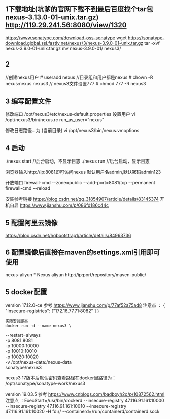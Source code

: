 ## 1下载地址(坑爹的官网下载不到最后百度找个tar包nexus-3.13.0-01-unix.tar.gz)   http://119.29.241.56:8080/view/1320
https://www.sonatype.com/download-oss-sonatype
wget https://sonatype-download.global.ssl.fastly.net/nexus/3/nexus-3.9.0-01-unix.tar.gz
tar -xvf nexus-3.9.0-01-unix.tar.gz
mv nexus-3.9.0-01/ nexus3/
## 2 
//创建nexus用户  # useradd nexus
//目录组和用户都是nexus  # chown -R nexus:nexus nexus3
// nexus3文件设置777  # chmod 777 -R nexus3

## 3 编写配置文件
修改端口
/opt/nexus3/etc/nexus-default.properties
设置用户
vi /opt/nexus3/bin/nexus.rc 
run_as_user="nexus"

修改日志路径.. 为.(当前目录)
vi /opt/nexus3/bin/nexus.vmoptions

## 4 启动
./nexus start //后台启动，不显示日志
./nexus run  //后台启动，显示日志
  
 浏览器输入http://ip:8081即可访问nexus
默认用户名admin,默认密码admin123

开放端口
firewall-cmd --zone=public --add-port=8081/tcp --permanent
firewall-cmd --reload

安装参考链接
https://blog.csdn.net/qq_31854907/article/details/83145374
开机自启
https://www.jianshu.com/p/086fd186c44c

## 5 配置阿里云镜像
https://blog.csdn.net/hqbootstrap1/article/details/84963736

## 6 配置镜像后直接在maven的settings.xml引用即可使用
 <mirror>
		<id>nexus-aliyun</id>
		<mirrorOf>*</mirrorOf>
		<name>Nexus aliyun</name>
		<url>http://ip:port/repository/maven-public/</url>
</mirror> 

## 5 docker配置 
version 17.12.0-ce 参考  https://www.jianshu.com/p/77af52a75ad8
 注意点 ：
 {
    "insecure-registries": ["172.16.77.71:8082" ]
    }
    
    实际安装脚本
    docker run -d --name nexus3 \
 --restart=always \
-p 8081:8081 \
-p 10000:10000  \
-p 10010:10010  \
-p 10020:10020  \
-v /opt/nexus-data:/nexus-data \
sonatype/nexus3

nexus3 17版本后默认密码查看路径在docker里路径为： /opt/sonatype/sonatype-work/nexus3

version 19.03.5  参考  https://www.cnblogs.com/badboyh2o/p/10872562.html   
注意点 ：ExecStart=/usr/bin/dockerd --insecure-registry 47.116.91.161:10000 --insecure-registry 47.116.91.161:10010 --insecure-registry 47.116.91.161:10020    -H fd:// --containerd=/run/containerd/containerd.sock

